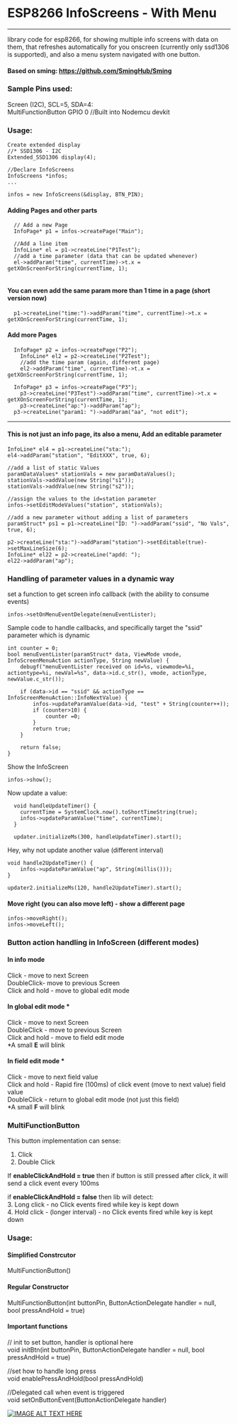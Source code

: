 # ESP8266 InfoScreens - With Menu
------

library code for esp8266, for showing multiple info screens with data on them, that refreshes automatically for you onscreen (currently only ssd1306 is supported), and also a menu system navigated with one button.

#### Based on sming: https://github.com/SmingHub/Sming

### Sample Pins used:

Screen (I2C), SCL=5, SDA=4: </br>
MultiFunctionButton GPIO 0 //Built into Nodemcu devkit

### Usage:

```
Create extended display
//* SSD1306 - I2C
Extended_SSD1306 display(4);

//Declare InfoScreens
InfoScreens *infos;
...

infos = new InfoScreens(&display, BTN_PIN);
```

#### Adding Pages and other parts
```
  // Add a new Page
  InfoPage* p1 = infos->createPage("Main");

  //Add a line item
  InfoLine* el = p1->createLine("P1Test");
  //add a time parameter (data that can be updated whenever)
  el->addParam("time", currentTime)->t.x = getXOnScreenForString(currentTime, 1);


```

#### You can even add the same param more than 1 time in a page (short version now)
```
  p1->createLine("time:")->addParam("time", currentTime)->t.x = getXOnScreenForString(currentTime, 1);
```

#### Add more Pages
```
  InfoPage* p2 = infos->createPage("P2");
	InfoLine* el2 = p2->createLine("P2Test");
	//add the time param (again, different page)
	el2->addParam("time", currentTime)->t.x = getXOnScreenForString(currentTime, 1);

  InfoPage* p3 = infos->createPage("P3");
	p3->createLine("P3Test")->addParam("time", currentTime)->t.x = getXOnScreenForString(currentTime, 1);
	p3->createLine("ap:")->addParam("ap");
  p3->createLine("param1: ")->addParam("aa", "not edit");

```
---
#### This is not just an info page, its also a menu, Add an editable parameter

```
InfoLine* el4 = p1->createLine("sta:");
el4->addParam("station", "EditXXX", true, 6);

//add a list of static Values
paramDataValues* stationVals = new paramDataValues();
stationVals->addValue(new String("s1"));
stationVals->addValue(new String("s2"));

//assign the values to the id=station parameter
infos->setEditModeValues("station", stationVals);

//add a new parameter without adding a list of parameters
paramStruct* ps1 = p1->createLine("ID: ")->addParam("ssid", "No Vals", true, 6);

p2->createLine("sta:")->addParam("station")->setEditable(true)->setMaxLineSize(6);
InfoLine* el22 = p2->createLine("apdd: ");
el22->addParam("ap");

```
### Handling of parameter values in a dynamic way
set a function to get screen info callback (with the ability to consume events)
```
infos->setOnMenuEventDelegate(menuEventLister);

```
Sample code to handle callbacks, and specifically target the "ssid" parameter which is dynamic
```
int counter = 0;
bool menuEventLister(paramStruct* data, ViewMode vmode, InfoScreenMenuAction actionType, String newValue) {
	debugf("menuEventLister received on id=%s, viewmode=%i, actiontype=%i, newVal=%s", data->id.c_str(), vmode, actionType, newValue.c_str());

	if (data->id == "ssid" && actionType == InfoScreenMenuAction::InfoNextValue) {
		infos->updateParamValue(data->id, "test" + String(counter++));
		if (counter>10) {
			counter =0;
		}
		return true;
	}

	return false;
}

```
Show the InfoScreen

```
infos->show();
```
Now update a value:
```
  void handleUpdateTimer() {
  	currentTime = SystemClock.now().toShortTimeString(true);
  	infos->updateParamValue("time", currentTime);
  }

  updater.initializeMs(300, handleUpdateTimer).start();

```
Hey, why not update another value (different interval)
```
void handle2UpdateTimer() {
	infos->updateParamValue("ap", String(millis()));
}

updater2.initializeMs(120, handle2UpdateTimer).start();

```

#### Move right (you can also move left) - show a different page
```
infos->moveRight();
infos->moveLeft();
```

### Button action handling in InfoScreen (different modes)

#### In info mode
Click - move to next Screen </br>
DoubleClick- move to previous Screen</br>
Click and hold - move to global edit mode </br>

#### In global edit mode *
Click - move to next Screen </br>
DoubleClick - move to previous Screen </br>
Click and hold - move to field edit mode </br>
\*A small **E** will blink
#### In field edit mode *
Click - move to next field value </br>
Click and hold - Rapid fire (100ms) of click event (move to next value) field value </br>
DoubleClick - return to global edit mode (not just this field) </br>
\*A small **F** will blink
</br>
### MultiFunctionButton
This button implementation can sense:

1. Click
2. Double Click

If **enableClickAndHold = true** then if button is still pressed after click, it will send a
click event every 100ms

if **enableClickAndHold = false** then lib will detect: </br>
3. Long click - no Click events fired while key is kept down </br>
4. Hold click - (longer interval) - no Click events fired while key is kept down

### Usage:
#### Simplified Constrcutor</br>
MultiFunctionButton() </br>

#### Regular Constructor
MultiFunctionButton(int buttonPin, ButtonActionDelegate handler = null, bool pressAndHold = true)</br>

#### Important functions

// init to set button, handler is optional here </br>
void initBtn(int buttonPin, ButtonActionDelegate handler = null, bool pressAndHold = true)

//set how to handle long press  </br>
void enablePressAndHold(bool pressAndHold)

//Delegated call when event is triggered </br>
void setOnButtonEvent(ButtonActionDelegate handler)

[![IMAGE ALT TEXT HERE](http://img.youtube.com/vi/i1Nsj3o-vv0/0.jpg)](https://www.youtube.com/watch?v=i1Nsj3o-vv0)
